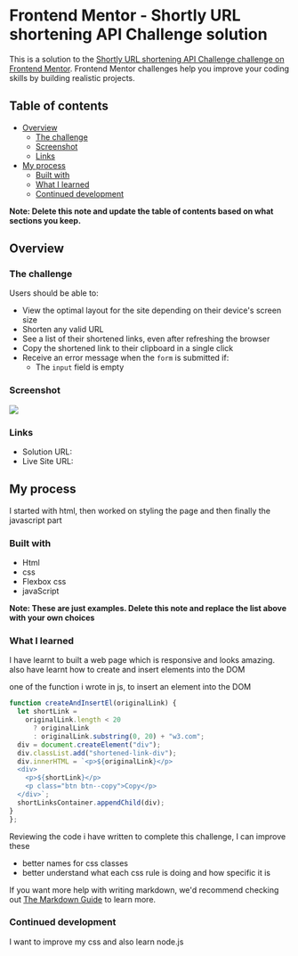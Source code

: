 # Frontend Mentor - Shortly URL shortening API Challenge solution

This is a solution to the [Shortly URL shortening API Challenge challenge on Frontend Mentor](https://www.frontendmentor.io/challenges/url-shortening-api-landing-page-2ce3ob-G). Frontend Mentor challenges help you improve your coding skills by building realistic projects.

## Table of contents

- [Overview](#overview)
  - [The challenge](#the-challenge)
  - [Screenshot](#screenshot)
  - [Links](#links)
- [My process](#my-process)
  - [Built with](#built-with)
  - [What I learned](#what-i-learned)
  - [Continued development](#continued-development)

**Note: Delete this note and update the table of contents based on what sections you keep.**

## Overview

### The challenge

Users should be able to:

- View the optimal layout for the site depending on their device's screen size
- Shorten any valid URL
- See a list of their shortened links, even after refreshing the browser
- Copy the shortened link to their clipboard in a single click
- Receive an error message when the `form` is submitted if:
  - The `input` field is empty

### Screenshot

![](./ss.jpg)

### Links

- Solution URL: [](https://github.com/karthik2265/url-shortening-service-landing-page)
- Live Site URL: [](https://karthik2265.github.io/url-shortening-service-landing-page/)

## My process

I started with html, then worked on styling the page and then finally the javascript part

### Built with

- Html
- css
- Flexbox css
- javaScript

**Note: These are just examples. Delete this note and replace the list above with your own choices**

### What I learned

I have learnt to built a web page which is responsive and looks amazing.
also have learnt how to create and insert elements into the DOM

one of the function i wrote in js, to insert an element into the DOM

```js
function createAndInsertEl(originalLink) {
  let shortLink =
    originalLink.length < 20
      ? originalLink
      : originalLink.substring(0, 20) + "w3.com";
  div = document.createElement("div");
  div.classList.add("shortened-link-div");
  div.innerHTML = `<p>${originalLink}</p>
  <div>
    <p>${shortLink}</p>
    <p class="btn btn--copy">Copy</p>
  </div>`;
  shortLinksContainer.appendChild(div);
}
};
```

Reviewing the code i have written to complete this challenge, I can improve these

- better names for css classes
- better understand what each css rule is doing and how specific it is

If you want more help with writing markdown, we'd recommend checking out [The Markdown Guide](https://www.markdownguide.org/) to learn more.

### Continued development

I want to improve my css and also learn node.js
